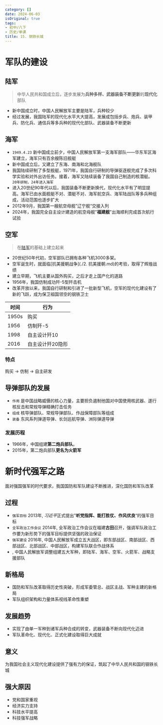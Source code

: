 ```yaml
---
category: []
date: 2024-06-03
isOriginal: true
tags:
- 初中/八下
- 历史/单课
title: 15. 钢铁长城
---
```

# 军队的建设
## 陆军
> 中华人民共和国成立后，逐步发展为**兵种多样、武器装备不断更新**的**现代化**部队
- 新中国成立时，中国人民解放军主要是陆军，兵种较少
- 经过发展，我国陆军的现代化水平大大提高，发展成包括步兵、炮兵、装甲兵、防化兵、通信兵等多兵种的现代化部队、武器装备不断更新
## 海军
- `1949.4.23` 新中国成立前夕，中国人民解放军第一支海军部队——华东军区海军建立，海军只有百余艘陈旧舰艇
- 新中国成立后，又建立了东海、南海和北海舰队
- 我国陆续研制了多型舰艇，1971年，我国自行研制的导弹驱逐舰完成了多次科学实验和对外出访任务。接着，海军又陆续装备了我国自己制造的核潜艇。 `20年研制，24年进入海军`
- 进入20世纪90年代以后，我国装备不断更新换代，现代化水平有了明显提高。海军已由水面舰艇不对、潜艇不对、海军航空兵、海军陆战队等多兵种组成，活动范围也逐步扩大
- 2012年9月，我国第一艘航空母舰”辽宁舰“交接入列
- 2024年，我国完全自主设计建造的航空母舰"**福建舰**"出海顺利完成首次航行试验
## 空军
> 在[陆军](#陆军)的基础上建立起来
- 20世纪50年代初，空军部队已拥有各种飞机3000多架。
- 空军诞生时，就面临[抗美援朝战争](./2. 抗美援朝.md)的考验，取得了辉煌战绩
- 建立早期，飞机主要从国外购买，之后才走上国产化的道路
- 1956年，我国仿制成功歼-5型歼击机
- 改革开放以来，我国自行研制和引进了一批新型飞机，空军的现代化建设有了新的飞跃，成为保卫祖国领空的钢铁卫士

| 时间    | 行为        |
| ----- | --------- |
| 1950s | 购买        |
| 1956  | 仿制歼-5     |
| 1998  | 自主设计歼10   |
| 2016  | 自主设计歼20隐形 |
### 特点
购买 -> 仿制 -> 自主研发
## 导弹部队的发展
- `作用` 是中国战略威慑的核心力量，主要担负遏制他国对中国使用核武器、遂行核反击和常规导弹精确打击任务
- `组成` 核导弹部队、常规导弹部队、作战保障部队等组成
- `装备` 东风系列弹道导弹、长剑巡航导弹、洲际弹道导弹
### 发展历程
- 1966年，中国组建**第二炮兵部队**。
- 2015年，第二炮兵部队**更名为火箭军**



# 新时代强军之路
面对强国强军的时代要求，我国国防和军队建设不断推进，深化国防和军队改革
## 过程

- `强军目标` 2013年,  *习近平*正式提出”**听党指挥、能打胜仗、作风优良**“的强军目标
- `全军政治工作会议` 2014年,  全军政治工作会议在福建**古田**召开，强调军队政治工作要为新形势下的强军目标提供坚强的政治保证
- `强军建设` 2016年,  中国人民解放军成立五大战区，即东部战区、南部战区、西部战区、北部战区、中部战区，构建军队联合作战体系
- ,  中国人民解放军调整组建五大军种，即陆军、海军、空军、火箭军、战略支援部队
## 新格局
- 国防和军队改革取得历史性突破，形成军委管总、战区主战、军种主建的新格局
- 军队组织架构和力量体系视线革命性重塑
## 发展趋势
- 实现了由单一军种到诸军兵种合成的转变，武器装备不断向现代化迈进
- 军队革命化、现代化、正式化建设取得巨大成就
## 意义
为我国社会主义现代化建设提供了强有力的保证，筑起了中华人民共和国的钢铁长城
## 强大原因
- 党和国家重视
- 经济实力支持
- 科技水平提高
- 科技强军战略